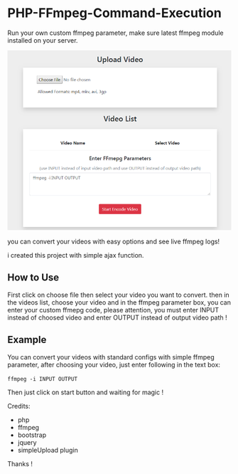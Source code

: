 # PHP-FFmpeg-Command-Execution

Run your own custom ffmpeg parameter,
make sure latest ffmpeg module installed on your server.



<img src="https://raw.githubusercontent.com/Pedroxam/PHP-FFmpeg-Command-Execution/master/shot.png">



you can convert your videos with easy options and see live ffmpeg logs!

i created this project with simple ajax function.

<h2>How to Use</h2>

First click on choose file then select your video you want to convert. then in the videos list, choose your video and in the ffmpeg parameter box, you can enter your custom ffmepg code, please attention, you must enter INPUT instead of choosed video and enter OUTPUT instead of output video path !

<h2>Example</h2>

You can convert your videos with standard configs with simple ffmpeg parameter, after choosing your video, just enter following in the text box:

<code>ffmpeg -i INPUT OUTPUT</code>

Then just click on start button and waiting for magic !

Credits:
<ul>
<li>php</li>
<li>ffmpeg</li>
<li>bootstrap</li>
<li>jquery</li>
<li>simpleUpload plugin</li>
</ul>

Thanks !
